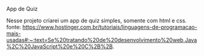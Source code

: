 App de Quiz 

Nesse projeto criarei um app de quiz simples, somente com html e css.
fonte: https://www.hostinger.com.br/tutoriais/linguagens-de-programacao-mais-usadas#:~:text=Se%20tratando%20de%20desenvolvimento%20web,Java%2C%20JavaScript%20e%20C%2B%2B.